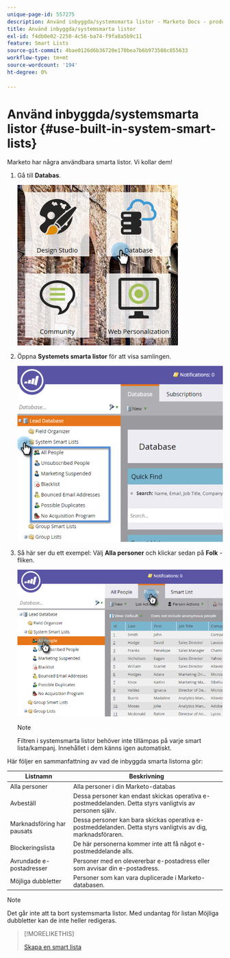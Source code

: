 ```yaml
---
unique-page-id: 557275
description: Använd inbyggda/systemsmarta listor - Marketo Docs - produktdokumentation
title: Använd inbyggda/systemsmarta listor
exl-id: f4db0e02-2250-4c56-ba74-f9fa8a5b9c11
feature: Smart Lists
source-git-commit: 4bae0126d6b36720e170bea7b6b973508c855633
workflow-type: tm+mt
source-wordcount: '194'
ht-degree: 0%

---
```


# Använd inbyggda/systemsmarta listor {#use-built-in-system-smart-lists}

Marketo har några användbara smarta listor. Vi kollar dem!

1. Gå till **Databas**.

   ![](assets/db.png)

1. Öppna **Systemets smarta listor** för att visa samlingen.

   ![](assets/two.png)

1. Så här ser du ett exempel: Välj **Alla personer** och klickar sedan på **Folk** -fliken.

   ![](assets/three.png)

   >[!NOTE]
   >
   >Filtren i systemsmarta listor behöver inte tillämpas på varje smart lista/kampanj. Innehållet i dem känns igen automatiskt.

Här följer en sammanfattning av vad de inbyggda smarta listorna gör:

| Listnamn | Beskrivning |
|---|---|
| Alla personer | Alla personer i din Marketo-databas |
| Avbeställ | Dessa personer kan endast skickas operativa e-postmeddelanden. Detta styrs vanligtvis av personen själv. |
| Marknadsföring har pausats | Dessa personer kan bara skickas operativa e-postmeddelanden. Detta styrs vanligtvis av dig, marknadsföraren. |
| Blockeringslista | De här personerna kommer inte att få något e-postmeddelande alls. |
| Avrundade e-postadresser | Personer med en olevererbar e-postadress eller som avvisar din e-postadress. |
| Möjliga dubbletter | Personer som kan vara duplicerade i Marketo-databasen. |

>[!NOTE]
>
>Det går inte att ta bort systemsmarta listor. Med undantag för listan Möjliga dubbletter kan de inte heller redigeras.

>[!MORELIKETHIS]
>
>[Skapa en smart lista](/help/marketo/product-docs/core-marketo-concepts/smart-lists-and-static-lists/creating-a-smart-list/create-a-smart-list.md)
